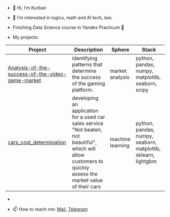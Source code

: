 - 👋 Hi, I’m Kurban 
- 👀 I’m interested in logics, math and AI tech, law.  
- Finishing Data Science course in Yandex Practicum 🌱

- My projects:

| Project                                          | Description                                                                                                      | Sphere           | Stack                                                         |
|--------------------------------------------------|------------------------------------------------------------------------------------------------------------------|------------------|---------------------------------------------------------------|
| [Analysis-of-the-success-of-the-video-game-market](https://github.com/KurbanDuburlan/Analysis-of-the-success-of-the-video-game-market) | identifying patterns that determine the success of the gaming platform. | market analysis | python, pandas, numpy, matplotlib, seaborn, scipy           |
| [cars_cost_determination](https://https://github.com/KurbanDuburlan/cars_cost_determination)                      | developing an application for a used car sales service "Not beaten, not beautiful", which will allow customers to quickly assess the market value of their cars | machine learning         | python, pandas, numpy, seaborn, matplotlib, sklearn, lightgbm |
- 

- 📫 How to reach me: [Mail](mailto:abdurakhmanovkurb@yandex.ru), [Telegram](https://t.me/adam_windu)

<!---
KurbanDuburlan/KurbanDuburlan is a ✨ special ✨ repository because its `README.md` (this file) appears on your GitHub profile.
You can click the Preview link to take a look at your changes.
--->

